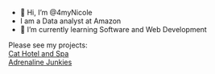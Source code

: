 - 👋 Hi, I’m @4myNicole
- I am a Data analyst at Amazon
- 🌱 I’m currently learning Software and Web Development

Please see my projects: <br>
 <a href="https://github.com/4myNicole/HTML-and-CSS-Projects/blob/main/Project/Index.html" target="_blank">Cat Hotel and Spa </a>  <br>
  <a href="https://github.com/4myNicole/HTML-and-CSS-Projects/blob/main/bootstrap4_project/academy_cinemas.html" target="_blank">Adrenaline Junkies </a> 

<!---
4myNicole/4myNicole is a ✨ special ✨ repository because its `README.md` (this file) appears on your GitHub profile.
You can click the Preview link to take a look at your changes.
--->
